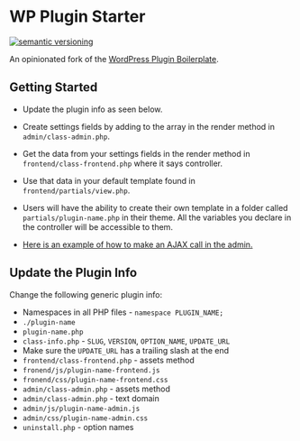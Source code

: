# WP Plugin Starter

[![semantic versioning](https://img.shields.io/github/release/joshcummingsdesign/wp-plugin-starter.svg)](https://github.com/joshcummingsdesign/wp-plugin-starter)

An opinionated fork of the [WordPress Plugin Boilerplate](https://github.com/DevinVinson/WordPress-Plugin-Boilerplate).

## Getting Started

* Update the plugin info as seen below.

* Create settings fields by adding to the array in the render method in `admin/class-admin.php`.

* Get the data from your settings fields in the render method in `frontend/class-frontend.php` where it says controller.

* Use that data in your default template found in `frontend/partials/view.php`.

* Users will have the ability to create their own template in a folder called `partials/plugin-name.php` in their theme. All the variables you declare in the controller will be accessible to them.

* [Here is an example of how to make an AJAX call in the admin.](https://github.com/joshcummingsdesign/wp-plugin-starter/issues/17)

## Update the Plugin Info

Change the following generic plugin info:

  * Namespaces in all PHP files - `namespace PLUGIN_NAME;`
  * `./plugin-name`
  * `plugin-name.php`
  * `class-info.php` - `SLUG`, `VERSION`, `OPTION_NAME`, `UPDATE_URL`
  * Make sure the `UPDATE_URL` has a trailing slash at the end
  * `frontend/class-frontend.php` - assets method
  * `fronend/js/plugin-name-frontend.js`
  * `fronend/css/plugin-name-frontend.css`
  * `admin/class-admin.php` - assets method
  * `admin/class-admin.php` - text domain
  * `admin/js/plugin-name-admin.js`
  * `admin/css/plugin-name-admin.css`
  * `uninstall.php` - option names
